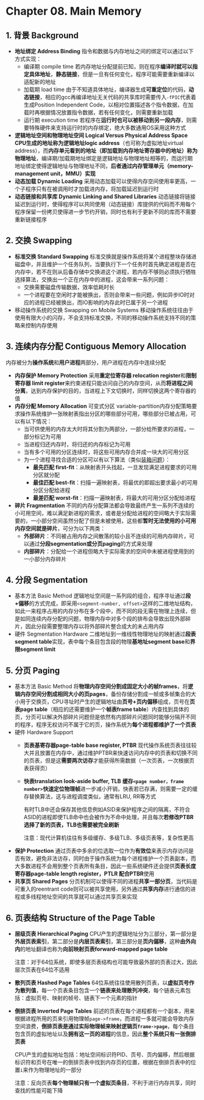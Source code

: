 # Chapter 08. Main Memory

## 1. 背景 Background

- **地址绑定 Address Binding**
  指令和数据与内存地址之间的绑定可以通过以下方式实现：
  - 编译期 compile time
    若内存地址分配提前已知，则在程序**编译时就可以指定具体地址**，**静态链接**，但是一旦有任何变化，程序可能需要重新编译以适配新的地址
  - 加载期 load time
    由于不知道具体地址，编译器生成**可重定位**的代码，**动态链接**，相应的gcc再编译地址无关代码的共享库时需要传入`-fPIC`代表着生成Position Independent Code，以相对位置描述各个指令数据，在加载时再根据情况放置指令数据，若有任何变化，则需要重新加载
  - 运行期 execution time
    若程序在**运行时也可以被移动到另一段内存**，则需要特殊硬件来支持运行时的内存绑定，绝大多数通用OS采用这种方式
- **逻辑地址空间和物理地址空间 Logical Versus Physical Address Space**
  **CPU生成的地址称为逻辑地址logic address**（也可称为虚拟地址virtual address），而**内存单元看到的地址（即加载到内存地址寄存器中的地址）称为物理地址**，编译期/加载期地址绑定是逻辑地址与物理地址相等的，而运行期地址绑定使得逻辑地址与物理地址不同，**后者通过内存管理单元（memory-management unit，MMU）实现**
- **动态加载 Dynamic Loading**
  采用动态加载可以使得内存空间使用率更高，一个子程序只有在被调用时才加载进内存，将加载延迟到运行时
- **动态链接和共享库 Dynamic Linking and Shared Libraries**
  动态链接将链接延迟到运行时，使得程序可以共同使用（动态链接）库提供的代码而不用每个程序保留一份拷贝使得进一步节约开销，同时也有利于更新不同的库而不需要重新链接程序

## 2. 交换 Swapping

- **标准交换 Standard Swapping**
  标准交换就是操作系统将某个进程整块存储进磁盘中，并且维护一个任务队列，当要执行下一个任务时首先确定进程是否在内存中，若不在则从后备存储中交换进这个进程，若内存不够则必须执行牺牲选择算法，交换出一个正在内存中的进程，这会带来一系列问题：
  - 交换需要磁盘传输数据，效率低耗时长
  - 一个进程要在空闲时才能被换出，否则会带来一些问题，例如异步IO时对应的进程已经被换出，而IO影响的内存此时已属于另一个进程
- 移动操作系统的交换 Swapping on Mobile Systems
  移动操作系统往往由于使用有限大小的闪存，不会支持标准交换，不同的移动操作系统支持不同的策略来控制内存使用

## 3. 连续内存分配 Contiguous Memory Allocation

内存被分为**操作系统**和**用户进程**两部分，用户进程在内存中连续分配

- **内存保护 Memory Protection**
  采用**重定位寄存器 relocation register**和**限制寄存器 limit register**来约束进程只能访问自己的内存空间，从而**将进程之间分离**，达到内存保护的目的，当进程上下文切换时，同样切换这两个寄存器的值
- **内存分配 Memory Allocation**
  可变式分区 variable-partition内存分配策略要求操作系统维护一张映射表指出分区的哪些部分可用，哪些部分已被占用，可以有以下情况：
  - 当可供使用的内存太大时将其分割为两部分，一部分给所要求的进程，一部分标记为可用
  - 当进程归还内存时，将归还的内存标记为可用
  - 当有多个可用的分区连续时，将这些可用内存合并成一块大的可用分区
  - 为一个进程寻找合适的分区可以有以下算法（类似[装箱问题](https://github.com/JasonYuchen/notes/blob/master/ds/10.Algorithm_Design_Techniques.md#1-%E8%B4%AA%E5%BF%83%E7%AE%97%E6%B3%95-greedy-algorithms)）：
    - **最先匹配 first-fit**：从映射表开头找起，一旦发现满足进程要求的可用分区就分配
    - **最佳匹配 best-fit**：扫描一遍映射表，将最优的即超出要求最小的可用分区分配给进程
    - **最差匹配 worst-fit**：扫描一遍映射表，将最大的可用分区分配给进程
- **碎片 Fragmentation**
  不同的内存分配算法都会导致最终产生一系列不连续的小可用空间，难以满足新进程的需求，或者是分配给进程的空间略大于实际需要的，一小部分空间虽然分配了但是未被使用，这些都**暂时无法使用的小可用内存空间就是碎片**，可分为以下两类：
  - **外部碎片**：不同被占用内存之间散落的较小且不连续的可用内存碎片，可以通过**分段segmentation或分页paging**的方式来处理
  - **内部碎片**：分配给一个进程但略大于实际需求的空间中未被进程使用到的一小部分内存碎片
  
## 4. 分段 Segmentation

- 基本方法 Basic Method
  逻辑地址空间是一系列段的组合，程序寻址通过**段+偏移**的方式完成，即采用`<segment-number, offset>`这样的二维地址结构，如此一来程序占用的内存分布在多个段中，而不同的段无需在物理上连续，但是如同连续内存分配的问题，物理内存中对多个段的排布会导致出现外部碎片，因此分段需要整理内存以将外部碎片整合成大的未占用内存
- 硬件 Segmentation Hardware
  二维地址到一维线性物理地址的映射通过**段表segment table**实现，表中每个条目包含段的物理**基地址segment base**和**界限segment limit**

## 5. 分页 Paging

- 基本方法 Basic Method
  将**物理内存空间分割成固定大小的帧frames**，将**逻辑内存空间分割成相同大小的页pages**，备份存储分割成一帧或多帧集合的大小用于交换页，CPU寻址时产生的逻辑地址由**页号+页内偏移**组成，页号在**页表page table**（相应的还需要维护一个**帧表frame table**）内查找到具体的页，分页可以解决外部碎片问题但是依然有内部碎片问题同时能够分隔开不同的程序，程序无权访问不属于它的页，操作系统为**每个进程都维护了一个页表**
- 硬件 Hardware Support
  - **页表基寄存器page-table base register, PTBR**
    现代操作系统页表往往较大并且放置在内存中，通过维护PTBR来快速访问内存中的页表和切换不同的页表，但是这**需要两次访存**才能获得所需数据（一次页表，一次根据页表获得页）
  - **快表translation look-aside buffer, TLB**
    **缓存`<page number，frame number>`快速定位物理帧**进一步减小开销，快表若已存满，则需要一定的缓存替换算法，这与进程调度类似，通常有LRU, RR等方式

    有时TLB中还会保存其他信息例如ASID来保护程序之间的隔离，不符合ASID的进程即使TLB命中也会被作为不命中处理，并且每次**若修改PTBR选择了新的页表，TLB也需要被完全刷新**

    注意：现代计算机往往有多级缓存、多级TLB、多级页表等，复杂性更高
- **保护 Protection**
  通过页表中多余的位选取一位作为**有效位**来表示内存访问是否有效，避免非法访存，同时由于操作系统为每个进程维护一个页表副本，而大多数进程不会用到整个页表所有条目，因此一些系统硬件还会提供**页表长度寄存器page-table length register，PTLR 配合PTBR**使用
- **共享页 Shared Pages**
  分页机制可以使得不同的进程**共享一部分页**，当代码是可重入的reentrant code则可以被共享使用，另外通过**共享内存**进行通信的进程或多线程地址空间的共享就可以通过共享页来实现

## 6. 页表结构 Structure of the Page Table

- **层级页表 Hierarchical Paging**
  CPU产生的逻辑地址分为三部分，第一部分是**外层页表索引**，第二部分是**内层页表索引**，第三部分是**页内偏移**，这种**由外向内**的地址翻译也称为**向前映射页表forward-mapped page table**

  注意：对于64位系统，即使多层页表结构也可能导致最外部的页表过大，因此层次页表在64位不适用
- **散列页表 Hashed Page Tables**
  64位系统往往使用散列页表，以**虚拟页号作为散列值**，每一个页表条目包含一个**链表来处理散列冲突**，每个链表元素包括：虚拟页号、映射的帧号、链表下一个元素的指针
- **倒排页表 Inverted Page Tables**
  前述的页表在每个进程都有一个副本，用来根据进程所用的页来引用物理帧`page->frame`，而进程一多就可能会导致内存空间浪费，**倒排页表是通过实际物理帧来映射逻辑页`frame->page`**，每个条目包含页的虚拟地址以及**拥有这一页的进程**的信息，因此**整个系统只有一张倒排页表**

  CPU产生的虚拟地址包括：地址空间标识符PID、页号、页内偏移，然后根据标识符和页号在唯一的倒排页表中找到内存页的位置，根据在倒排页表中的位置`i`来作为物理地址的一部分

  注意：反向页表**每个物理帧只有一个虚拟页条目**，不利于进行内存共享，同时查找的性能可能下降
